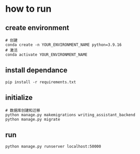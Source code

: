 # how to run
## create environment 
```angular2html
# 创建
conda create -n YOUR_ENVIRONMENT_NAME python=3.9.16
# 激活
conda activate YOUR_ENVIRONMENT_NAME
```
## install dependance
```angular2html
pip install -r requirements.txt
```

## initialize 
```angular2html
# 数据库创建和迁移
python manage.py makemigrations writing_assistant_backend
python manage.py migrate
```

## run
```angular2html
python manage.py runserver localhost:50000
```
